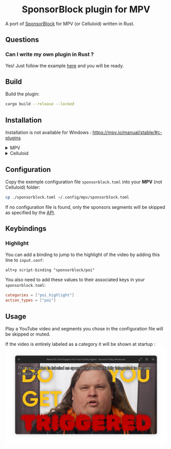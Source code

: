 <h1 align="center">SponsorBlock plugin for MPV</h1>

A port of [SponsorBlock](https://github.com/ajayyy/SponsorBlock) for MPV (or Celluloid) written in Rust.

## Questions

### Can I write my own plugin in Rust ?

Yes! Just follow the example [here](https://crates.io/crates/mpv-client) and you will be ready.

## Build

Build the plugin:

```bash
cargo build --release --locked
```

## Installation

Installation is not available for Windows : https://mpv.io/manual/stable/#c-plugins

<details>
<summary>MPV</summary>

Copy the lib generated to your `scripts` folder:

```bash
cp ./target/release/libmpv_sponsorblock.so ~/.config/mpv/scripts/sponsorblock.so
```

</details>

<details>
<summary>Celluloid</summary>

Copy the lib generated to your `scripts` folder:

```bash
cp ./target/release/libmpv_sponsorblock.so ~/.config/celluloid/scripts/sponsorblock.so
```

</details>

## Configuration

Copy the exemple configuration file `sponsorblock.toml` into your **MPV** (not Celluloid) folder:
```bash
cp ./sponsorblock.toml ~/.config/mpv/sponsorblock.toml
```

If no configuration file is found, only the sponsors segments will be skipped as specified by the [API](https://wiki.sponsor.ajay.app/w/API_Docs).

## Keybindings

### Highlight

You can add a binding to jump to the highlight of the video by adding this line to `input.conf`:

```
alt+p script-binding "sponsorblock/poi"
```

You also need to add these values to their associated keys in your `sponsorblock.toml`:

```toml
categories = ["poi_highlight"]
action_types = ["poi"]
```

## Usage

Play a YouTube video and segments you chose in the configuration file will be skipped or muted.

If the video is entirely labeled as a category it will be shown at startup :
![celluloid](images/celluloid.png)
